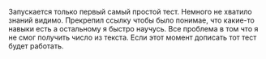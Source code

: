 Запускается только первый самый простой тест. Немного не хватило знаний видимо. 
Прекрепил ссылку чтобы было понимае, что какие-то навыки есть а остальному я быстро научусь. 
Все проблема в том что я не смог получить число из текста. Если этот момент дописать тот тест будет работать. 
